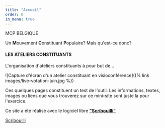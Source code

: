```yaml
---
title: "Accueil"
order: 0
in_menu: true
---
```

<p class="encart">MCP BELGIQUE</p>

Un **M**ouvement **C**onstituant **P**opulaire? Mais qu'est-ce donc?

#### LES ATELIERS CONSTITUANTS
L'organisation d'ateliers constituants à pour but de…


![Capture d'écran d'un atelier constituant en visioconférence]({% link images/live-votation-juin.jpg %})



Ces quelques pages constituent un test de l'outil. Les informations, textes, images ou liens que vous trouverez sur ce mini-site sont juste là pour l'exercice.

Ce site a été réalisé avec le logiciel libre [**"Scribouilli"**](
https://scribouilli.org/)

 <a href="https://scribouilli.org" class="bouton">Scribouilli</a> 